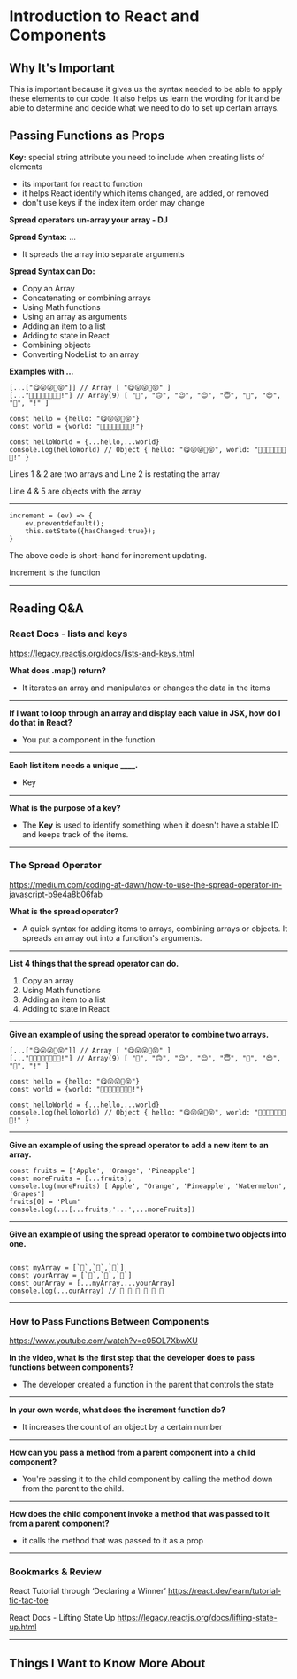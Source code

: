 # Introduction to React and Components

## Why It's Important

This is important because it gives us the syntax needed to be able to apply these elements to our code. It also helps us learn the wording for it and be able to determine and decide what we need to do to set up certain arrays.

## Passing Functions as Props

**Key:** special string attribute you need to include when creating lists of elements 

- its important for react to function
- it helps React identify which items changed, are added, or removed
- don't use keys if the index item order may change

**Spread operators un-array your array - DJ**

**Spread Syntax:** ...

- It spreads the array into separate arguments

**Spread Syntax can Do:**

- Copy an Array
- Concatenating or combining arrays
- Using Math functions
- Using an array as arguments
- Adding an item to a list
- Adding to state in React
- Combining objects
- Converting NodeList to an array

**Examples with ...**

```
[...["😋😛😜🤪😝"]] // Array [ "😋😛😜🤪😝" ]
[..."🙂🙃😉😊😇🥰😍🤩!"] // Array(9) [ "🙂", "🙃", "😉", "😊", "😇", "🥰", "😍", "🤩", "!" ]

const hello = {hello: "😋😛😜🤪😝"}
const world = {world: "🙂🙃😉😊😇🥰😍🤩!"}

const helloWorld = {...hello,...world}
console.log(helloWorld) // Object { hello: "😋😛😜🤪😝", world: "🙂🙃😉😊😇🥰😍🤩!" }
```

Lines 1 & 2 are two arrays and Line 2 is restating the array

Line 4 & 5 are objects with the array

---



```
increment = (ev) => {
    ev.preventdefault();
    this.setState({hasChanged:true});
}
```

The above code is short-hand for increment updating.

Increment is the function

-----------------

## Reading Q&A

### **React Docs - lists and keys**

<https://legacy.reactjs.org/docs/lists-and-keys.html>

**What does .map() return?**

- It iterates an array and manipulates or changes the data in the items

---

**If I want to loop through an array and display each value in JSX, how do I do that in React?**

- You put a component in the function

---

**Each list item needs a unique ____.**

- Key

---

**What is the purpose of a key?**

- The **Key** is used to identify something when it doesn't have a stable ID and keeps track of the items.

-----------------

### **The Spread Operator**

<https://medium.com/coding-at-dawn/how-to-use-the-spread-operator-in-javascript-b9e4a8b06fab>

**What is the spread operator?**

- A quick syntax for adding items to arrays, combining arrays or objects. It spreads an array out into a function's arguments.

---

**List 4 things that the spread operator can do.**

1. Copy an array
2. Using Math functions
3. Adding an item to a list
4. Adding to state in React

---

**Give an example of using the spread operator to combine two arrays.**

```
[...["😋😛😜🤪😝"]] // Array [ "😋😛😜🤪😝" ]
[..."🙂🙃😉😊😇🥰😍🤩!"] // Array(9) [ "🙂", "🙃", "😉", "😊", "😇", "🥰", "😍", "🤩", "!" ]

const hello = {hello: "😋😛😜🤪😝"}
const world = {world: "🙂🙃😉😊😇🥰😍🤩!"}

const helloWorld = {...hello,...world}
console.log(helloWorld) // Object { hello: "😋😛😜🤪😝", world: "🙂🙃😉😊😇🥰😍🤩!" }
```

---

**Give an example of using the spread operator to add a new item to an array.**

```
const fruits = ['Apple', 'Orange', 'Pineapple']
const moreFruits = [...fruits];
console.log(moreFruits) ['Apple', "Orange', 'Pineapple', 'Watermelon', 'Grapes']
fruits[0] = 'Plum'
console.log(...[...fruits,'...',...moreFruits])
```

---

**Give an example of using the spread operator to combine two objects into one.**

```

const myArray = [`🤪`,`🐻`,`🎌`]
const yourArray = [`🙂`,`🤗`,`🤩`]
const ourArray = [...myArray,...yourArray]
console.log(...ourArray) // 🤪 🐻 🎌 🙂 🤗 🤩
```

-----------------

### **How to Pass Functions Between Components**

<https://www.youtube.com/watch?v=c05OL7XbwXU>

**In the video, what is the first step that the developer does to pass functions between components?**

- The developer created a function in the parent that controls the state

---

**In your own words, what does the increment function do?**

- It increases the count of an object by a certain number

---

**How can you pass a method from a parent component into a child component?**

- You're passing it to the child component by calling the method down from the parent to the child.

---

**How does the child component invoke a method that was passed to it from a parent component?**

- it calls the method that was passed to it as a prop

-----------------

### Bookmarks & Review

React Tutorial through ‘Declaring a Winner’
<https://react.dev/learn/tutorial-tic-tac-toe>

React Docs - Lifting State Up
<https://legacy.reactjs.org/docs/lifting-state-up.html>

-----------------


## Things I Want to Know More About
